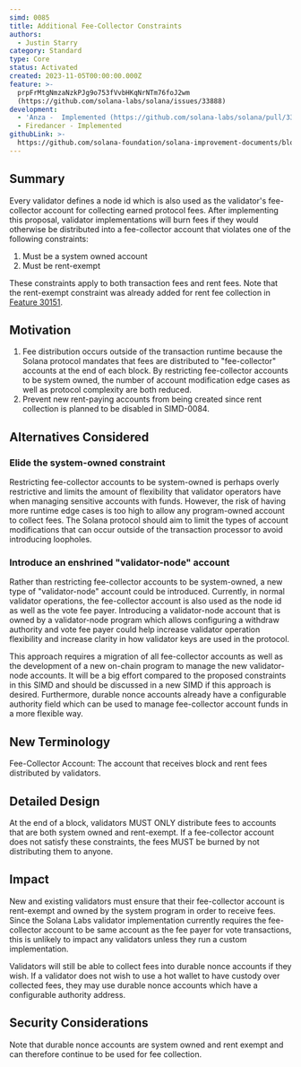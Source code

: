 ```yaml
---
simd: 0085
title: Additional Fee-Collector Constraints
authors:
  - Justin Starry
category: Standard
type: Core
status: Activated
created: 2023-11-05T00:00:00.000Z
feature: >-
  prpFrMtgNmzaNzkPJg9o753fVvbHKqNrNTm76foJ2wm
  (https://github.com/solana-labs/solana/issues/33888)
development:
  - 'Anza -  Implemented (https://github.com/solana-labs/solana/pull/33887)'
  - Firedancer - Implemented
githubLink: >-
  https://github.com/solana-foundation/solana-improvement-documents/blob/main/proposals/0085-anything.md
---
```


## Summary

Every validator defines a node id which is also used as the validator's
fee-collector account for collecting earned protocol fees. After implementing
this proposal, validator implementations will burn fees if they would otherwise
be distributed into a fee-collector account that violates one of the following
constraints:

1. Must be a system owned account
2. Must be rent-exempt

These constraints apply to both transaction fees and rent fees. Note that the
rent-exempt constraint was already added for rent fee collection in
[Feature 30151](https://github.com/solana-labs/solana/issues/30151).

## Motivation

1. Fee distribution occurs outside of the transaction runtime because the Solana
   protocol mandates that fees are distributed to "fee-collector" accounts at the
   end of each block. By restricting fee-collector accounts to be system owned, the
   number of account modification edge cases as well as protocol complexity are
   both reduced.
2. Prevent new rent-paying accounts from being created since rent collection is
   planned to be disabled in SIMD-0084.

## Alternatives Considered

### Elide the system-owned constraint

Restricting fee-collector accounts to be system-owned is perhaps overly
restrictive and limits the amount of flexibility that validator operators have
when managing sensitive accounts with funds. However, the risk of having more
runtime edge cases is too high to allow any program-owned account to collect
fees. The Solana protocol should aim to limit the types of account modifications
that can occur outside of the transaction processor to avoid introducing
loopholes.

### Introduce an enshrined "validator-node" account

Rather than restricting fee-collector accounts to be system-owned, a new type of
"validator-node" account could be introduced. Currently, in normal validator
operations, the fee-collector account is also used as the node id as well as
the vote fee payer. Introducing a validator-node account that is owned by a
validator-node program which allows configuring a withdraw authority and
vote fee payer could help increase validator operation flexibility and
increase clarity in how validator keys are used in the protocol.

This approach requires a migration of all fee-collector accounts as well as
the development of a new on-chain program to manage the new validator-node
accounts. It will be a big effort compared to the proposed constraints in this
SIMD and should be discussed in a new SIMD if this approach is desired.
Furthermore, durable nonce accounts already have a configurable authority field
which can be used to manage fee-collector account funds in a more flexible way.

## New Terminology

Fee-Collector Account: The account that receives block and rent fees distributed
by validators.

## Detailed Design

At the end of a block, validators MUST ONLY distribute fees to accounts that are
both system owned and rent-exempt. If a fee-collector account does not satisfy
these constraints, the fees MUST be burned by not distributing them to anyone.

## Impact

New and existing validators must ensure that their fee-collector account is
rent-exempt and owned by the system program in order to receive fees. Since the
Solana Labs validator implementation currently requires the fee-collector
account to be same account as the fee payer for vote transactions, this is
unlikely to impact any validators unless they run a custom implementation.

Validators will still be able to collect fees into durable nonce accounts if
they wish. If a validator does not wish to use a hot wallet to have custody
over collected fees, they may use durable nonce accounts which have a
configurable authority address.

## Security Considerations

Note that durable nonce accounts are system owned and rent exempt and can
therefore continue to be used for fee collection.
